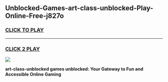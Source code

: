 
## Unblocked-Games-art-class-unblocked-Play-Online-Free-j827o
<h3>
<a href="https://premium76.site?title=art-class-unblocked&ref=26A">CLICK TO PLAY</a></h3>
<hr>

<h3>
<a href="https://premium76.site?title=art-class-unblocked&ref=26A">CLICK 2 PLAY</a>
  
</h3>

<a href="https://premium76.site?title=art-class-unblocked&ref=26A"><img src="https://clearcache.store/games.png"></a>


**art-class-unblocked games unblocked: Your Gateway to Fun and Accessible Online Gaming**
